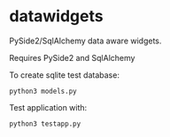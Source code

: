 # datawidgets
PySide2/SqlAlchemy data aware widgets.

Requires PySide2 and SqlAlchemy

To create sqlite test database:

    python3 models.py


Test application with:

    python3 testapp.py